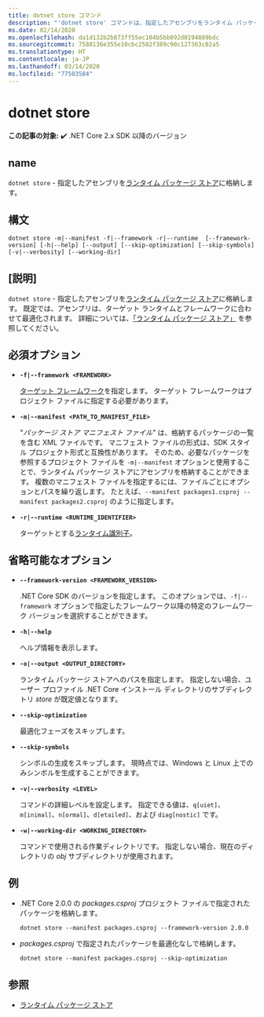 ```yaml
---
title: dotnet store コマンド
description: "'dotnet store' コマンドは、指定したアセンブリをランタイム パッケージ ストアに格納します。"
ms.date: 02/14/2020
ms.openlocfilehash: da1d132b2b873ff55ec104b5bb092d0194889bdc
ms.sourcegitcommit: 7588136e355e10cbc2582f389c90c127363c02a5
ms.translationtype: HT
ms.contentlocale: ja-JP
ms.lasthandoff: 03/14/2020
ms.locfileid: "77503584"
---
```

# <a name="dotnet-store"></a>dotnet store

**この記事の対象:** ✔️ .NET Core 2.x SDK 以降のバージョン

## <a name="name"></a>name

`dotnet store` - 指定したアセンブリを[ランタイム パッケージ ストア](../deploying/runtime-store.md)に格納します。

## <a name="synopsis"></a>構文

```dotnetcli
dotnet store -m|--manifest -f|--framework -r|--runtime  [--framework-version] [-h|--help] [--output] [--skip-optimization] [--skip-symbols] [-v|--verbosity] [--working-dir]
```

## <a name="description"></a>[説明]

`dotnet store` - 指定したアセンブリを[ランタイム パッケージ ストア](../deploying/runtime-store.md)に格納します。 既定では、アセンブリは、ターゲット ランタイムとフレームワークに合わせて最適化されます。 詳細については、[「ランタイム パッケージ ストア」](../deploying/runtime-store.md) を参照してください。

## <a name="required-options"></a>必須オプション

- **`-f|--framework <FRAMEWORK>`**

  [ターゲット フレームワーク](../../standard/frameworks.md)を指定します。 ターゲット フレームワークはプロジェクト ファイルに指定する必要があります。

- **`-m|--manifest <PATH_TO_MANIFEST_FILE>`**

  "*パッケージ ストア マニフェスト ファイル*" は、格納するパッケージの一覧を含む XML ファイルです。 マニフェスト ファイルの形式は、SDK スタイル プロジェクト形式と互換性があります。 そのため、必要なパッケージを参照するプロジェクト ファイルを `-m|--manifest` オプションと使用することで、ランタイム パッケージ ストアにアセンブリを格納することができます。 複数のマニフェスト ファイルを指定するには、ファイルごとにオプションとパスを繰り返します。 たとえば、`--manifest packages1.csproj --manifest packages2.csproj` のように指定します。

- **`-r|--runtime <RUNTIME_IDENTIFIER>`**

  ターゲットとする[ランタイム識別子](../rid-catalog.md)。

## <a name="optional-options"></a>省略可能なオプション

- **`--framework-version <FRAMEWORK_VERSION>`**

  .NET Core SDK のバージョンを指定します。 このオプションでは、`-f|--framework` オプションで指定したフレームワーク以降の特定のフレームワーク バージョンを選択することができます。

- **`-h|--help`**

  ヘルプ情報を表示します。

- **`-o|--output <OUTPUT_DIRECTORY>`**

  ランタイム パッケージ ストアへのパスを指定します。 指定しない場合、ユーザー プロファイル .NET Core インストール ディレクトリのサブディレクトリ *store* が既定値となります。

- **`--skip-optimization`**

  最適化フェーズをスキップします。

- **`--skip-symbols`**

  シンボルの生成をスキップします。 現時点では、Windows と Linux 上でのみシンボルを生成することができます。

- **`-v|--verbosity <LEVEL>`**

  コマンドの詳細レベルを設定します。 指定できる値は、`q[uiet]`、`m[inimal]`、`n[ormal]`、`d[etailed]`、および `diag[nostic]` です。

- **`-w|--working-dir <WORKING_DIRECTORY>`**

  コマンドで使用される作業ディレクトリです。 指定しない場合、現在のディレクトリの *obj* サブディレクトリが使用されます。

## <a name="examples"></a>例

- .NET Core 2.0.0 の *packages.csproj* プロジェクト ファイルで指定されたパッケージを格納します。

  ```dotnetcli
  dotnet store --manifest packages.csproj --framework-version 2.0.0
  ```

- *packages.csproj* で指定されたパッケージを最適化なしで格納します。

  ```dotnetcli
  dotnet store --manifest packages.csproj --skip-optimization
  ```

## <a name="see-also"></a>参照

- [ランタイム パッケージ ストア](../deploying/runtime-store.md)
